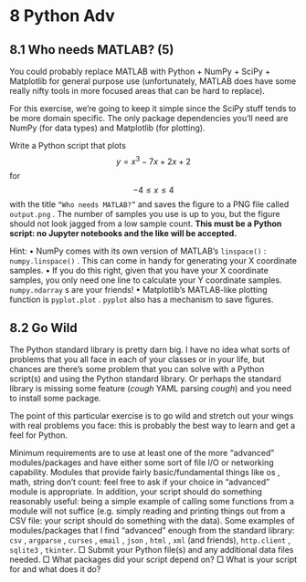 # 8 Python Adv

## 8.1 Who needs MATLAB? (5)

You could probably replace MATLAB with Python + NumPy + SciPy + Matplotlib for general purpose use (unfortunately, MATLAB does have some really nifty tools in more focused areas that can be hard to replace).

For this exercise, we’re going to keep it simple since the SciPy stuff tends to be more domain specific. The only package dependencies you’ll need are NumPy (for data types) and Matplotlib (for plotting). 

Write a Python script that plots 
$$
y = x^3 − 7x + 2x + 2
$$
for 
$$
−4 ≤ x ≤ 4
$$
with the title `“Who needs MATLAB?”`
and saves the figure to a PNG file called `output.png` . The number of samples you use is up to you, but the figure should not look jagged from a low sample count. **This must be a Python script: no Jupyter notebooks and the like will be accepted.**

Hint:
• NumPy comes with its own version of MATLAB’s `linspace()` : `numpy.linspace()` . This can come in handy for generating your X coordinate samples.
• If you do this right, given that you have your X coordinate samples, you only need one line to calculate your Y coordinate samples. `numpy.ndarray` s are your friends!
• Matplotlib’s MATLAB-like plotting function is `pyplot.plot` . `pyplot` also has a mechanism to save figures.

## 8.2 Go Wild

The Python standard library is pretty darn big. I have no idea what sorts of problems that you all face in each of your classes or in your life, but chances are there’s some problem that you can solve with a Python script(s) and using the Python standard library. Or perhaps the standard library is missing some feature (*cough* YAML parsing *cough*) and you need to install some package.

The point of this particular exercise is to go wild and stretch out your wings with real problems you face: this is probably the best way to learn and get a feel for Python.

Minimum requirements are to use at least one of the more “advanced” modules/packages and have either some sort of file I/O or networking capability. Modules that provide fairly basic/fundamental things like os , math, string don’t count: feel free to ask if your choice in “advanced” module is appropriate. In addition, your script should do something reasonably useful: being a simple example of calling some functions from a module will not suffice (e.g. simply reading and printing things out from a CSV file: your script should do something with the data). Some examples of modules/packages that I find “advanced” enough from the standard library: `csv` , `argparse` , `curses` , `email` , `json` , `html` , `xml` (and friends), `http.client` , `sqlite3` , `tkinter`.
□ Submit your Python file(s) and any additional data files needed.
□ What packages did your script depend on?
□ What is your script for and what does it do?
